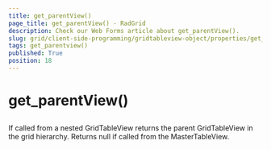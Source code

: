 ```yaml
---
title: get_parentView()
page_title: get_parentView() - RadGrid
description: Check our Web Forms article about get_parentView().
slug: grid/client-side-programming/gridtableview-object/properties/get_parentview()
tags: get_parentview()
published: True
position: 18
---
```


# get_parentView()



## 

If called from a nested GridTableView returns the parent GridTableView in the grid hierarchy. Returns null if called from the MasterTableView.
